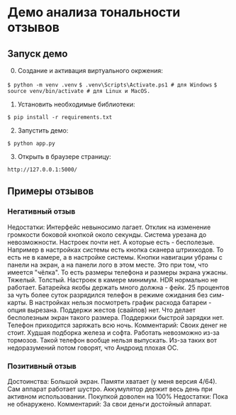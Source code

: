 # Демо анализа тональности отзывов
## Запуск демо

0. Создание и активация виртуального окржения:

`$ python -m venv .venv`
`$ .venv\Scripts\Activate.ps1 # для Windows`
`$ source venv/bin/activate # для Linux и MacOS.`

1. Установить необходимые библиотеки:

`$ pip install -r requirements.txt`

2. Запустить демо:

`$ python app.py`

3. Открыть в браузере страницу:

`http://127.0.0.1:5000/`

## Примеры отзывов
### Негативный отзыв

Недостатки:
    Интерфейс невыносимо лагает. Отклик на изменение громкости боковой кнопкой около секунды.
    Система урезана до невозможности. Настроек почти нет. А которые есть - бесполезые. Например в настройках системы есть кнопка сканера штрихкодов. То есть не в камере, а в настройке системы.
    Кнопки навигации убраны с панели на экран, а на панели лого в этом месте. Это при том, что имеется "чёлка". То есть размеры телефона и размеры экрана ужасны.
    Тяжелый. Толстый.
    Настроек в камере минимум. HDR нормально не работает.
    Батарейка якобы держать много должна - фейк. 25 процентов за чуть более суток разрядился телефон в режиме ожидания без сим-карты. В настройках нельзя посмотреть график расхода батареи - опция вырезана.
    Поддержи жестов (свайпов) нет. Что делает бесполезным экран такого размера.
    Поддержки быстрой зарядки нет. Телефон приходится заряжать всю ночь.
Комментарий:
    Своих денег не стоит. Худшая подборка железа и софта. Работать невозможно из-за тормозов. Такой телефон вообще нельзя выпускать. Из-за таких вот недоразумений потом говорят, что Андроид плохая ОС.

### Позитивный отзыв
Достоинства:
    Большой экран.
    Памяти хватает (у меня версия 4/64).
    Сам аппарат работает шустро.
    Аккумулятор держит весь день при активном использовании.
    Покупкой доволен на 100%
Недостатки: 
    Пока не обнаружено.
Комментарий: 
    За свои деньги достойный аппарат.